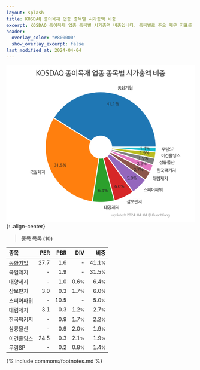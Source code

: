 ```yaml
---
layout: splash
title: KOSDAQ 종이목재 업종 종목별 시가총액 비중
excerpt: KOSDAQ 종이목재 업종 종목별 시가총액 비중입니다. 종목별로 주요 재무 지표를 함께 표시합니다.
header:
  overlay_color: "#800000"
  show_overlay_excerpt: false
last_modified_at: 2024-04-04
---
```



![KOSDAQ 종이목재 업종 종목별 시가총액 비중](/stats/sector/images/kosdaq_업종_종이목재_종목.png){: .align-center}


> **종목 목록 (10)**<a id="list"></a>

| **종목** | **PER** | **PBR** | **DIV** | **비중** |
| :------- | ------: | ------: | ------: | -------: |
| [동화기업](/025900/) | 27.7 | 1.6 | - | 41.1<small>%</small> |
| 국일제지 | - | 1.9 | - | 31.5<small>%</small> |
| 대양제지 | - | 1.0 | 0.6<small>%</small> | 6.4<small>%</small> |
| 삼보판지 | 3.0 | 0.3 | 1.7<small>%</small> | 6.0<small>%</small> |
| 스피어파워 | - | 10.5 | - | 5.0<small>%</small> |
| 대림제지 | 3.1 | 0.3 | 1.2<small>%</small> | 2.7<small>%</small> |
| 한국팩키지 | - | 0.9 | 1.7<small>%</small> | 2.2<small>%</small> |
| 삼륭물산 | - | 0.9 | 2.0<small>%</small> | 1.9<small>%</small> |
| 이건홀딩스 | 24.5 | 0.3 | 2.1<small>%</small> | 1.9<small>%</small> |
| 무림SP | - | 0.2 | 0.8<small>%</small> | 1.4<small>%</small> |

{% include commons/footnotes.md %}